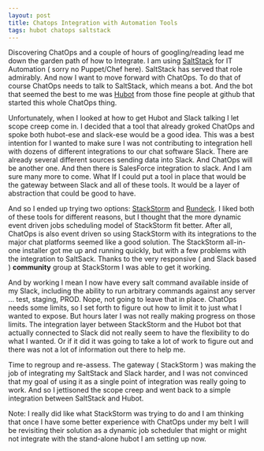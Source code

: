 ```yaml
---
layout: post
title: Chatops Integration with Automation Tools
tags: hubot chatops saltstack
---
```


Discovering ChatOps and a couple of hours of googling/reading lead me down the garden path of how to Integrate. I am using [SaltStack](http://saltstack.com/) for IT Automation ( sorry no Puppet/Chef here). SaltStack has served that role admirably. And now I want to move forward with ChatOps. To do that of course ChatOps needs to talk to SaltStack, which means a bot. And the bot that seemed the best to me was [Hubot](https://hubot.github.com/) from those fine people at github that started this whole ChatOps thing.

Unfortunately, when I looked at how to get Hubot and Slack talking I let scope creep come in. I decided that a tool that already groked ChatOps and spoke both hubot-ese and slack-ese would be a good idea. This was a best intention for I wanted to make sure I was not contributing to integration hell with dozens of different integrations to our chat software Slack. There are already several different sources sending data into Slack. And ChatOps will be another one. And then there is SalesForce integration to slack. And I am sure many more to come. What If I could put a tool in place that would be the gateway between Slack and all of these tools. It would be a layer of abstraction that could be good to have.

And so I ended up trying two options: [StackStorm](https://stackstorm.com/) and [Rundeck](http://rundeck.org/). I liked both of these tools for different reasons, but I thought that the more dynamic event driven jobs scheduling model of StackStorm fit better. After all, ChatOps is also event driven so using StackStorm with its integrations to the major chat platforms seemed like a good solution. The StackStorm all-in-one installer got me up and running quickly, but with a few problems with the integration to SaltSack. Thanks to the very responsive ( and Slack based ) **community** group at StackStorm I was able to get it working.

And by working I mean I now have every salt command available inside of my Slack, including the ability to run arbitrary commands against any server … test, staging, PROD. Nope, not going to leave that in place. ChatOps needs some limits, so I set forth to figure out how to limit it to just what I wanted to expose. But hours later I was not really making progress on those limits. The integration layer between StackStorm and the Hubot bot that actually connected to Slack did not really seem to have the flexibility to do what I wanted. Or if it did it was going to take a lot of work to figure out and there was not a lot of information out there to help me.

Time to regroup and re-assess. The gateway ( StackStorm ) was making the job of integrating my SaltStack and Slack harder, and I was not convinced that my goal of using it as a single point of integration was really going to work. And so I jettisoned the scope creep and went back to a simple integration between SaltStack and Hubot.

Note: I really did like what StackStorm was trying to do and I am thinking that once I have some better experience with ChatOps under my belt I will be revisiting their solution as a dynamic job scheduler that might or might not integrate with the stand-alone hubot I am setting up now.
